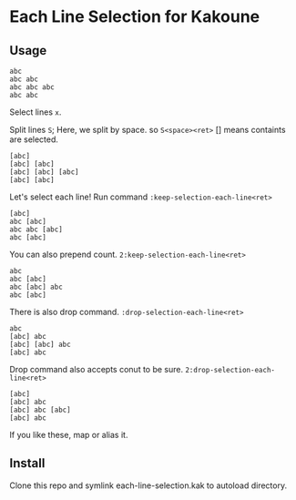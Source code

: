 # Each Line Selection for Kakoune
## Usage
```
abc
abc abc
abc abc abc
abc abc
```
Select lines `x`.

Split lines `S`; Here, we split by space. so `S<space><ret>`
[] means containts are selected.
```
[abc]
[abc] [abc]
[abc] [abc] [abc]
[abc] [abc]
```

Let's select each line!
Run command `:keep-selection-each-line<ret>`
```
[abc]
abc [abc]
abc abc [abc]
abc [abc]
```
You can also prepend count. `2:keep-selection-each-line<ret>`
```
abc
abc [abc]
abc [abc] abc
abc [abc]
```
There is also drop command. `:drop-selection-each-line<ret>`
```
abc
[abc] abc
[abc] [abc] abc
[abc] abc
```
Drop command also accepts conut to be sure. `2:drop-selection-each-line<ret>`
```
[abc]
[abc] abc
[abc] abc [abc]
[abc] abc
```

If you like these, map or alias it.

## Install
Clone this repo and symlink each-line-selection.kak to autoload directory.

